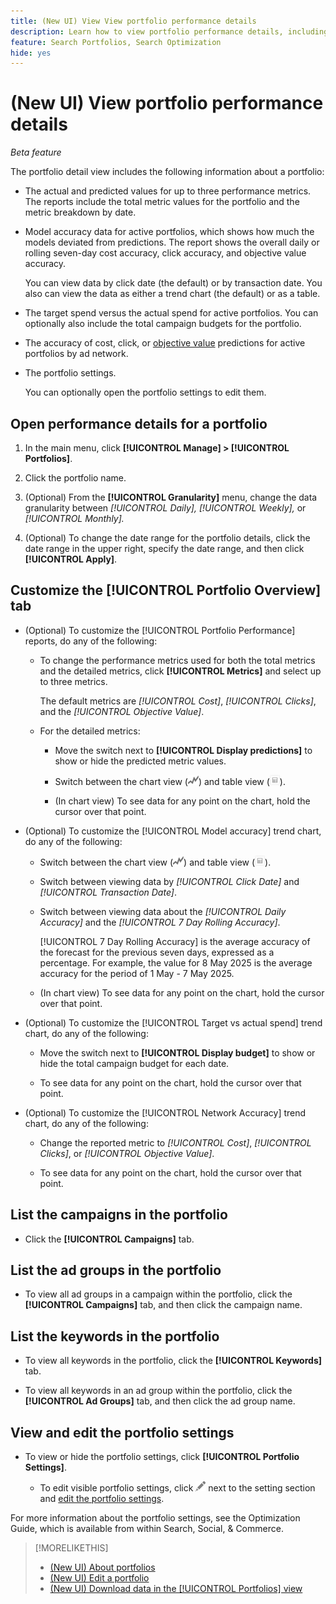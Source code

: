 ```yaml
---
title: (New UI) View View portfolio performance details
description: Learn how to view portfolio performance details, including actual and predicted metrics at the portfolio level and for each assigned campaign.
feature: Search Portfolios, Search Optimization
hide: yes
---
```

# (New UI) View portfolio performance details

*Beta feature*

<!-- Verify all, including why (if) the first report is for active and optimized portfolios(?), and why the other reports are for active portfolios, not optimized ones -->

The portfolio detail view includes the following information about a portfolio:

* The actual and predicted values for up to three performance metrics. The reports include the total metric values for the portfolio and the metric breakdown by date.<!-- Not for active portfolios only?  -->

* Model accuracy data for active portfolios, which shows how much the models deviated from predictions. The report shows the overall daily or rolling seven-day cost accuracy, click accuracy, and objective value accuracy.

  You can view data by click date (the default) or by transaction date.   You also can view the data as either a trend chart (the default) or as a table.

* The target spend versus the actual spend for active portfolios. You can optionally also include the total campaign budgets for the portfolio.

* The accuracy of cost, click, or [objective value](/help/search-social-commerce/glossary.md#o-p) predictions for active portfolios by ad network.<!-- Verify -->

* The portfolio settings.

  You can optionally open the portfolio settings to edit them.

## Open performance details for a portfolio

1. In the main menu, click **[!UICONTROL Manage] > [!UICONTROL Portfolios]**.

1. Click the portfolio name.

1. (Optional) From the **[!UICONTROL Granularity]** menu, change the data granularity between *[!UICONTROL Daily],* *[!UICONTROL Weekly],* or *[!UICONTROL Monthly].*

1. (Optional) To change the date range for the portfolio details, click the date range in the upper right, specify the date range, and then click **[!UICONTROL Apply]**.

## Customize the [!UICONTROL Portfolio Overview] tab

* (Optional) To customize the [!UICONTROL Portfolio Performance] reports, do any of the following:

  * To change the performance metrics used for both the total metrics and the detailed metrics, click **[!UICONTROL Metrics]** and select up to three metrics.
  
    The default metrics are *[!UICONTROL Cost]*, *[!UICONTROL Clicks]*, and the *[!UICONTROL Objective Value]*.<!-- What else is available: the advertiser's revenue metrics? Anything else from the ad networks? -->

  * For the detailed metrics:
  
    * Move the switch next to **[!UICONTROL Display predictions]** to show or hide the predicted metric values.
    
    * Switch between the chart view (![Chart View](/help/search-social-commerce/assets/chart-view.png "Chart View")) and table view (![Table View](/help/search-social-commerce/assets/table-view.png "Table View")).

    * (In chart view) To see data for any point on the chart, hold the cursor over that point.

* (Optional) To customize the [!UICONTROL Model accuracy] trend chart, do any of the following:

  * Switch between the chart view (![Chart View](/help/search-social-commerce/assets/chart-view.png "Chart View")) and table view (![Table View](/help/search-social-commerce/assets/table-view.png "Table View")).

  * Switch between viewing data by *[!UICONTROL Click Date]* and *[!UICONTROL Transaction Date]*.

  * Switch between viewing data about the *[!UICONTROL Daily Accuracy]* and the *[!UICONTROL 7 Day Rolling Accuracy]*.
  
    [!UICONTROL 7 Day Rolling Accuracy] is the average accuracy of the forecast for the previous seven days, expressed as a percentage. For example, the value for 8 May 2025 is the average accuracy for the period of 1 May - 7 May 2025.

  * (In chart view) To see data for any point on the chart, hold the cursor over that point.

* (Optional) To customize the [!UICONTROL Target vs actual spend] trend chart, do any of the following:

    * Move the switch next to **[!UICONTROL Display budget]** to show or hide the total campaign budget for each date.
    
    * To see data for any point on the chart, hold the cursor over that point.

* (Optional) To customize the [!UICONTROL Network Accuracy] trend chart, do any of the following:

  * Change the reported metric to *[!UICONTROL Cost]*, *[!UICONTROL Clicks]*, or *[!UICONTROL Objective Value]*.

  * To see data for any point on the chart, hold the cursor over that point.

## List the campaigns in the portfolio

* Click the **[!UICONTROL Campaigns]** tab.

## List the ad groups in the portfolio

* To view all ad groups in a campaign within the portfolio, click the **[!UICONTROL Campaigns]** tab, and then click the campaign name.

## List the keywords in the portfolio

* To view all keywords in the portfolio, click the **[!UICONTROL Keywords]** tab.

* To view all keywords in an ad group within the portfolio, click the **[!UICONTROL Ad Groups]** tab, and then click the ad group name.

## View and edit the portfolio settings

* To view or hide the portfolio settings, click **[!UICONTROL Portfolio Settings]**.

   * To edit visible portfolio settings, click ![Edit](/help/search-social-commerce/assets/edit.png "Edit") next to the setting section and [edit the portfolio settings](portfolio-edit.md).

For more information about the portfolio settings, see the Optimization Guide, which is available from within Search, Social, & Commerce.

>[!MORELIKETHIS]
>
>* [(New UI) About portfolios](portfolio-about.md)
>* [(New UI) Edit a portfolio](portfolio-edit.md)
>* [(New UI) Download data in the [!UICONTROL Portfolios] view](portfolio-view-report.md)
